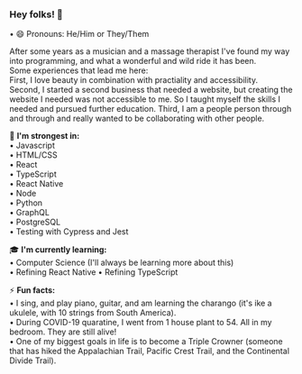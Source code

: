 ### Hey folks! 👋

• 😄 Pronouns: He/Him or They/Them

After some years as a musician and a massage therapist I've found my way into programming, and what a wonderful and wild ride it has been.<br>
Some experiences that lead me here:<br>
First, I love beauty in combination with practiality and accessibility.<br>
Second, I started a second business that needed a website, but creating the website I needed was not accessible to me. So I taught myself the skills I needed and pursued further education.
Third, I am a people person through and through and really wanted to be collaborating with other people.

:muscle: <strong>I'm strongest in:</strong><br>
• Javascript<br>
• HTML/CSS<br>
• React<br>
• TypeScript<br>
• React Native<br>
• Node<br>
• Python<br>
• GraphQL<br>
• PostgreSQL<br>
• Testing with Cypress and Jest<br>

:mortar_board: <strong>I'm currently learning:</strong><br>
• Computer Science (I'll always be learning more about this)<br>
• Refining React Native
• Refining TypeScript

⚡ <strong>Fun facts:</strong><br>
• I sing, and play piano, guitar, and am learning the charango (it's ike a ukulele, with 10 strings from South America).<br>
• During COVID-19 quaratine, I went from 1 house plant to 54. All in my bedroom. They are still alive!<br>
• One of my biggest goals in life is to become a Triple Crowner (someone that has hiked the Appalachian Trail, Pacific Crest Trail, and the Continental Divide Trail).<br>

<!--
**ashoffmann90/ashoffmann90** is a ✨ _special_ ✨ repository because its `README.md` (this file) appears on your GitHub profile.

Here are some ideas to get you started:

- 🔭 I’m currently working on ...
- 🌱 I’m currently learning ...
- 👯 I’m looking to collaborate on ...
- 🤔 I’m looking for help with ...
- 💬 Ask me about ...
- 📫 How to reach me: ...

- ⚡ Fun fact: ...
-->
